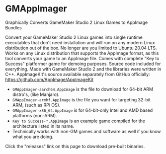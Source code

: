 # GMAppImager
Graphically Converts GameMaker Studio 2 Linux Games to AppImage Bundles

Convert your GameMaker Studio 2 Linux games into single runtime executables that don't need installation and will run on any modern Linux distribution out of the box. No longer are you limited to Ubuntu 20.04 LTS. Works on any Linux distribution that supports the AppImage format, as this tool converts your game to an AppImage file. Comes with complete "Key to Success" platformer game for demoing purposes. Source code included for everything. Made with GameMaker Studio 2 and the libraries were written in C++. AppImageKit's source available separately from GitHub officially: https://github.com/AppImage/AppImageKit

- `GMAppImager-aarch64.AppImage` is the file to download for 64-bit ARM distro's, (like Manjaro).
- `GMAppImager-armhf.AppImage` is the file you want for targeting 32-bit ARM, (such as RPi OS).
- `GMAppImager-x86_64.AppImage` is for 64-bit-only Intel and AMD based platforms (non-ARM).
- `Key to Success-*.AppImage` is an example game compiled for the architecture listed in its name.
- Technically works with non-GM games and software as well if you know what you are doing.

Click the "releases" link on this page to download pre-built binaries.
